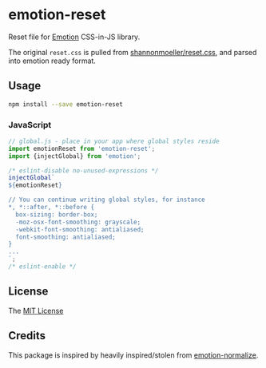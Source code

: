 # emotion-reset

Reset file for [Emotion](https://github.com/emotion-js/emotion) CSS-in-JS library.

The original `reset.css` is pulled from [shannonmoeller/reset.css](https://github.com/shannonmoeller/reset-css), and parsed into emotion ready format.

## Usage

```sh
npm install --save emotion-reset
```

### JavaScript

```js
// global.js - place in your app where global styles reside
import emotionReset from 'emotion-reset';
import {injectGlobal} from 'emotion';

/* eslint-disable no-unused-expressions */
injectGlobal`
${emotionReset}

// You can continue writing global styles, for instance
*, *::after, *::before {
  box-sizing: border-box;
  -moz-osx-font-smoothing: grayscale;
  -webkit-font-smoothing: antialiased;
  font-smoothing: antialiased;
}
...
`;
/* eslint-enable */
```

## License

The [MIT License](LICENSE)

## Credits

This package is inspired by heavily inspired/stolen from [emotion-normalize](https://www.npmjs.com/package/emotion-normalize).
